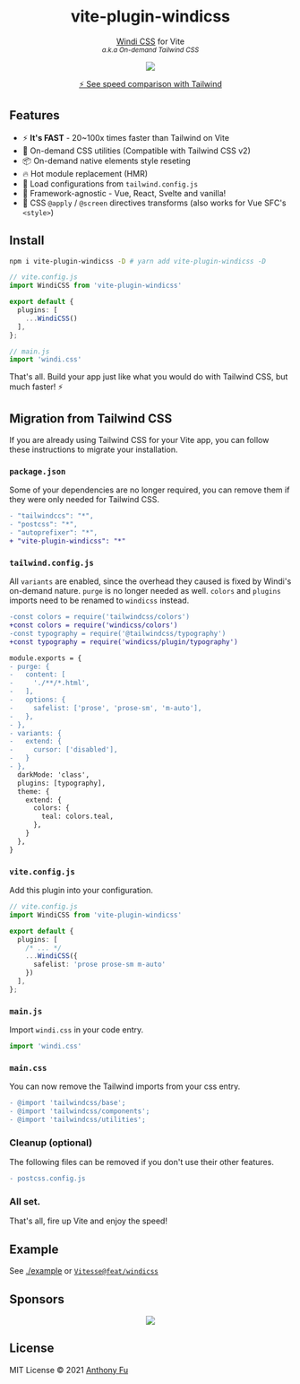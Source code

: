 <h1 align='center'>vite-plugin-windicss</h1>

<p align='center'><a href="https://github.com/voorjaar/windicss">Windi CSS</a> for Vite<br>
<sup><em>a.k.a On-demand Tailwind CSS</em></sup>
</p>

<p align='center'>
<a href='https://www.npmjs.com/package/vite-plugin-windicss'>
<img src='https://img.shields.io/npm/v/vite-plugin-windicss?color=0EA5E9&label='>
</a>
</p>

<p align='center'>
<a href='https://twitter.com/antfu7/status/1361398324587163648'>⚡️ See speed comparison with Tailwind</a>
</p>

## Features

- ⚡️ **It's FAST** - 20~100x times faster than Tailwind on Vite
- 🧩 On-demand CSS utilities (Compatible with Tailwind CSS v2)
- 📦 On-demand native elements style reseting
- 🔥 Hot module replacement (HMR)
- 🍃 Load configurations from `tailwind.config.js`
- 🤝 Framework-agnostic - Vue, React, Svelte and vanilla!
- 📄 CSS `@apply` / `@screen` directives transforms (also works for Vue SFC's `<style>`)

## Install

```bash
npm i vite-plugin-windicss -D # yarn add vite-plugin-windicss -D
```

```ts
// vite.config.js
import WindiCSS from 'vite-plugin-windicss'

export default {
  plugins: [
    ...WindiCSS()
  ],
};
```

```ts
// main.js
import 'windi.css'
```

That's all. Build your app just like what you would do with Tailwind CSS, but much faster! ⚡️

## Migration from Tailwind CSS

If you are already using Tailwind CSS for your Vite app, you can follow these instructions to migrate your installation.

### `package.json`

Some of your dependencies are no longer required, you can remove them if they were only needed for Tailwind CSS.

```diff
- "tailwindccs": "*",
- "postcss": "*",
- "autoprefixer": "*",
+ "vite-plugin-windicss": "*"
```

### `tailwind.config.js`

All `variants` are enabled, since the overhead they caused is fixed by Windi's on-demand nature. `purge` is no longer needed as well. `colors` and `plugins` imports need to be renamed to `windicss` instead.

```diff
-const colors = require('tailwindcss/colors')
+const colors = require('windicss/colors')
-const typography = require('@tailwindcss/typography')
+const typography = require('windicss/plugin/typography')

module.exports = {
- purge: {
-   content: [
-     './**/*.html',
-   ],
-   options: {
-     safelist: ['prose', 'prose-sm', 'm-auto'],
-   },
- },
- variants: {
-   extend: {
-     cursor: ['disabled'],
-   }
- },
  darkMode: 'class',
  plugins: [typography],
  theme: {
    extend: {
      colors: {
        teal: colors.teal,
      },
    }
  },
}
```

### `vite.config.js`

Add this plugin into your configuration.

```ts
// vite.config.js
import WindiCSS from 'vite-plugin-windicss'

export default {
  plugins: [
    /* ... */
    ...WindiCSS({
      safelist: 'prose prose-sm m-auto'
    })
  ],
};
```

### `main.js`

Import `windi.css` in your code entry.

```ts
import 'windi.css'
```

### `main.css`

You can now remove the Tailwind imports from your css entry.

```diff
- @import 'tailwindcss/base';
- @import 'tailwindcss/components';
- @import 'tailwindcss/utilities';
```

### Cleanup (optional)

The following files can be removed if you don't use their other features.

```diff
- postcss.config.js
```

### All set.

That's all, fire up Vite and enjoy the speed!

## Example

See [./example](./example) or [`Vitesse@feat/windicss`](https://github.com/antfu/vitesse/tree/feat/windicss)

## Sponsors

<p align="center">
  <a href="https://cdn.jsdelivr.net/gh/antfu/static/sponsors.svg">
    <img src='https://cdn.jsdelivr.net/gh/antfu/static/sponsors.svg'/>
  </a>
</p>

## License

MIT License © 2021 [Anthony Fu](https://github.com/antfu)
